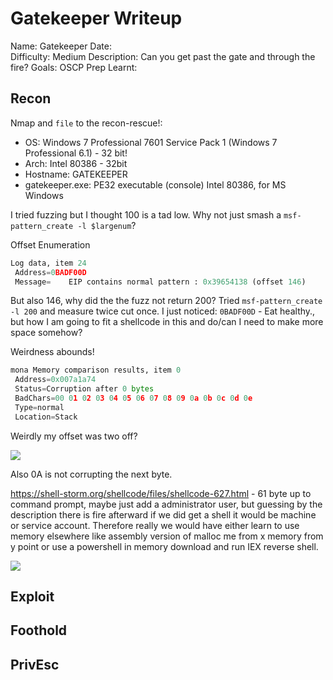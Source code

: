# Gatekeeper Writeup
Name: Gatekeeper
Date:  
Difficulty:  Medium
Description: Can you get past the gate and through the fire?
Goals:  OSCP Prep 
Learnt:

## Recon

Nmap and `file` to the recon-rescue!:
- OS: Windows 7 Professional 7601 Service Pack 1 (Windows 7 Professional 6.1) - 32 bit! 
- Arch: Intel 80386 - 32bit
- Hostname: GATEKEEPER
- gatekeeper.exe: PE32 executable (console) Intel 80386, for MS Windows

I tried fuzzing but I thought 100 is a tad low.
Why not just smash a `msf-pattern_create -l $largenum`? 

Offset Enumeration

```python
Log data, item 24
 Address=0BADF00D
 Message=    EIP contains normal pattern : 0x39654138 (offset 146)
```

But also 146, why did the the fuzz not return 200? Tried  `msf-pattern_create -l 200` and measure twice cut once. I just noticed: `0BADF00D` - Eat healthy., but how I am going to fit a shellcode in this and do/can I need to make more space somehow?

Weirdness abounds!
```python
mona Memory comparison results, item 0
 Address=0x007a1a74
 Status=Corruption after 0 bytes
 BadChars=00 01 02 03 04 05 06 07 08 09 0a 0b 0c 0d 0e
 Type=normal
 Location=Stack
```

Weirdly my offset was two off?

![](eh.png)

Also 0A is not corrupting the next byte.

https://shell-storm.org/shellcode/files/shellcode-627.html - 61 byte up to command prompt, maybe just add a administrator user, but guessing by the description there is fire afterward if we did get a shell it would be machine or service account. Therefore really we would have either learn to use memory elsewhere like assembly version of malloc me from x memory from y point or use a powershell in memory download and run IEX reverse shell. 

![](oof.png)

## Exploit

## Foothold

## PrivEsc

      
